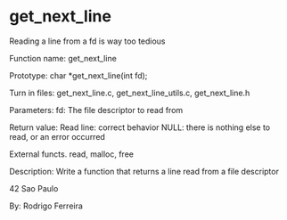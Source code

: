 # get_next_line

Reading a line from a fd is way too tedious

Function name:	get_next_line

Prototype:		char *get_next_line(int fd);

Turn in files:		get_next_line.c, get_next_line_utils.c, get_next_line.h

Parameters:			fd: The file descriptor to read from

Return value: 		Read line: correct behavior
					NULL: there is nothing else to read, or an error occurred

External functs.	read, malloc, free

Description: 		Write a function that returns a line read from a file descriptor

42 Sao Paulo

By: Rodrigo Ferreira